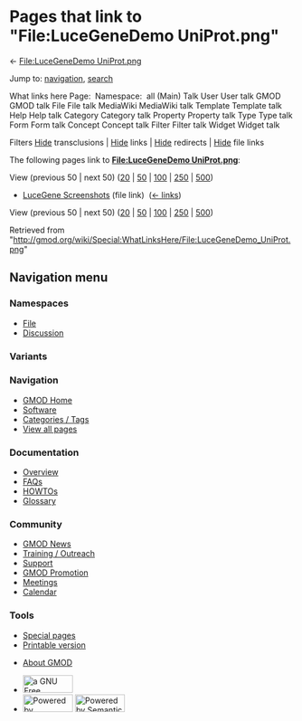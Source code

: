 <div id="mw-page-base" class="noprint">

</div>

<div id="mw-head-base" class="noprint">

</div>

<div id="content" class="mw-body" role="main">

<span id="top"></span>

<div id="mw-js-message" style="display:none;">

</div>



# <span dir="auto">Pages that link to "File:LuceGeneDemo UniProt.png"</span>

<div id="bodyContent">

<div id="contentSub">

← [File:LuceGeneDemo
UniProt.png](/wiki/File:LuceGeneDemo_UniProt.png "File:LuceGeneDemo UniProt.png")

</div>

<div id="jump-to-nav" class="mw-jump">

Jump to: [navigation](#mw-navigation), [search](#p-search)

</div>

<div id="mw-content-text">

What links here Page:  Namespace:  all (Main) Talk User User talk GMOD
GMOD talk File File talk MediaWiki MediaWiki talk Template Template talk
Help Help talk Category Category talk Property Property talk Type Type
talk Form Form talk Concept Concept talk Filter Filter talk Widget
Widget talk

Filters
[Hide](/mediawiki/index.php?title=Special:WhatLinksHere/File:LuceGeneDemo_UniProt.png&hidetrans=1 "Special:WhatLinksHere/File:LuceGeneDemo UniProt.png")
transclusions \|
[Hide](/mediawiki/index.php?title=Special:WhatLinksHere/File:LuceGeneDemo_UniProt.png&hidelinks=1 "Special:WhatLinksHere/File:LuceGeneDemo UniProt.png")
links \|
[Hide](/mediawiki/index.php?title=Special:WhatLinksHere/File:LuceGeneDemo_UniProt.png&hideredirs=1 "Special:WhatLinksHere/File:LuceGeneDemo UniProt.png")
redirects \|
[Hide](/mediawiki/index.php?title=Special:WhatLinksHere/File:LuceGeneDemo_UniProt.png&hideimages=1 "Special:WhatLinksHere/File:LuceGeneDemo UniProt.png")
file links

The following pages link to **[File:LuceGeneDemo
UniProt.png](/wiki/File:LuceGeneDemo_UniProt.png "File:LuceGeneDemo UniProt.png")**:

View (previous 50 \| next 50)
([20](/mediawiki/index.php?title=Special:WhatLinksHere/File:LuceGeneDemo_UniProt.png&limit=20 "Special:WhatLinksHere/File:LuceGeneDemo UniProt.png")
\|
[50](/mediawiki/index.php?title=Special:WhatLinksHere/File:LuceGeneDemo_UniProt.png&limit=50 "Special:WhatLinksHere/File:LuceGeneDemo UniProt.png")
\|
[100](/mediawiki/index.php?title=Special:WhatLinksHere/File:LuceGeneDemo_UniProt.png&limit=100 "Special:WhatLinksHere/File:LuceGeneDemo UniProt.png")
\|
[250](/mediawiki/index.php?title=Special:WhatLinksHere/File:LuceGeneDemo_UniProt.png&limit=250 "Special:WhatLinksHere/File:LuceGeneDemo UniProt.png")
\|
[500](/mediawiki/index.php?title=Special:WhatLinksHere/File:LuceGeneDemo_UniProt.png&limit=500 "Special:WhatLinksHere/File:LuceGeneDemo UniProt.png"))

- [LuceGene
  Screenshots](/wiki/LuceGene_Screenshots "LuceGene Screenshots") (file
  link) ‎ <span class="mw-whatlinkshere-tools">([←
  links](/mediawiki/index.php?title=Special:WhatLinksHere&target=LuceGene+Screenshots "Special:WhatLinksHere"))</span>

View (previous 50 \| next 50)
([20](/mediawiki/index.php?title=Special:WhatLinksHere/File:LuceGeneDemo_UniProt.png&limit=20 "Special:WhatLinksHere/File:LuceGeneDemo UniProt.png")
\|
[50](/mediawiki/index.php?title=Special:WhatLinksHere/File:LuceGeneDemo_UniProt.png&limit=50 "Special:WhatLinksHere/File:LuceGeneDemo UniProt.png")
\|
[100](/mediawiki/index.php?title=Special:WhatLinksHere/File:LuceGeneDemo_UniProt.png&limit=100 "Special:WhatLinksHere/File:LuceGeneDemo UniProt.png")
\|
[250](/mediawiki/index.php?title=Special:WhatLinksHere/File:LuceGeneDemo_UniProt.png&limit=250 "Special:WhatLinksHere/File:LuceGeneDemo UniProt.png")
\|
[500](/mediawiki/index.php?title=Special:WhatLinksHere/File:LuceGeneDemo_UniProt.png&limit=500 "Special:WhatLinksHere/File:LuceGeneDemo UniProt.png"))

</div>

<div class="printfooter">

Retrieved from
"<http://gmod.org/wiki/Special:WhatLinksHere/File:LuceGeneDemo_UniProt.png>"

</div>

<div id="catlinks" class="catlinks catlinks-allhidden">

</div>

<div class="visualClear">

</div>

</div>

</div>

<div id="mw-navigation">

## Navigation menu

<div id="mw-head">



<div id="left-navigation">

<div id="p-namespaces" class="vectorTabs" role="navigation"
aria-labelledby="p-namespaces-label">

### Namespaces

- <span id="ca-nstab-image"><a href="/wiki/File:LuceGeneDemo_UniProt.png" accesskey="c"
  title="View the file page [c]">File</a></span>
- <span id="ca-talk"><a
  href="/mediawiki/index.php?title=File_talk:LuceGeneDemo_UniProt.png&amp;action=edit&amp;redlink=1"
  accesskey="t"
  title="Discussion about the content page [t]">Discussion</a></span>

</div>

<div id="p-variants" class="vectorMenu emptyPortlet" role="navigation"
aria-labelledby="p-variants-label">

### 

### Variants[](#)

<div class="menu">

</div>

</div>

</div>

<div id="right-navigation">





</div>



</div>

</div>

</div>

<div id="mw-panel">

<div id="p-logo" role="banner">

<a href="/wiki/Main_Page"
style="background-image: url(http://gmod.org/images/GMOD-cogs.png);"
title="Visit the main page"></a>

</div>

<div id="p-Navigation" class="portal" role="navigation"
aria-labelledby="p-Navigation-label">

### Navigation

<div class="body">

- <span id="n-GMOD-Home">[GMOD Home](/wiki/Main_Page)</span>
- <span id="n-Software">[Software](/wiki/GMOD_Components)</span>
- <span id="n-Categories-.2F-Tags">[Categories /
  Tags](/wiki/Categories)</span>
- <span id="n-View-all-pages">[View all
  pages](/wiki/Special:AllPages)</span>

</div>

</div>

<div id="p-Documentation" class="portal" role="navigation"
aria-labelledby="p-Documentation-label">

### Documentation

<div class="body">

- <span id="n-Overview">[Overview](/wiki/Overview)</span>
- <span id="n-FAQs">[FAQs](/wiki/Category:FAQ)</span>
- <span id="n-HOWTOs">[HOWTOs](/wiki/Category:HOWTO)</span>
- <span id="n-Glossary">[Glossary](/wiki/Glossary)</span>

</div>

</div>

<div id="p-Community" class="portal" role="navigation"
aria-labelledby="p-Community-label">

### Community

<div class="body">

- <span id="n-GMOD-News">[GMOD News](/wiki/GMOD_News)</span>
- <span id="n-Training-.2F-Outreach">[Training /
  Outreach](/wiki/Training_and_Outreach)</span>
- <span id="n-Support">[Support](/wiki/Support)</span>
- <span id="n-GMOD-Promotion">[GMOD
  Promotion](/wiki/GMOD_Promotion)</span>
- <span id="n-Meetings">[Meetings](/wiki/Meetings)</span>
- <span id="n-Calendar">[Calendar](/wiki/Calendar)</span>

</div>

</div>

<div id="p-tb" class="portal" role="navigation"
aria-labelledby="p-tb-label">

### Tools

<div class="body">

- <span id="t-specialpages"><a href="/wiki/Special:SpecialPages" accesskey="q"
  title="A list of all special pages [q]">Special pages</a></span>
- <span id="t-print"><a
  href="/mediawiki/index.php?title=Special:WhatLinksHere/File:LuceGeneDemo_UniProt.png&amp;printable=yes"
  rel="alternate" accesskey="p"
  title="Printable version of this page [p]">Printable version</a></span>

</div>

</div>

</div>

</div>

<div id="footer" role="contentinfo">

- <span id="footer-places-about">[About
  GMOD](/wiki/GMOD:About "GMOD:About")</span>

<!-- -->

- <span id="footer-copyrightico">[<img src="http://www.gnu.org/graphics/gfdl-logo-small.png" width="88"
  height="31" alt="a GNU Free Documentation License" />](http://www.gnu.org/licenses/fdl-1.3.html)</span>
- <span id="footer-poweredbyico">[<img src="/mediawiki/skins/common/images/poweredby_mediawiki_88x31.png"
  width="88" height="31" alt="Powered by MediaWiki" />](//www.mediawiki.org/)
  [<img
  src="/mediawiki/extensions/SemanticMediaWiki/includes/../resources/images/smw_button.png"
  width="88" height="31" alt="Powered by Semantic MediaWiki" />](https://www.semantic-mediawiki.org/wiki/Semantic_MediaWiki)</span>

<div style="clear:both">

</div>

</div>
